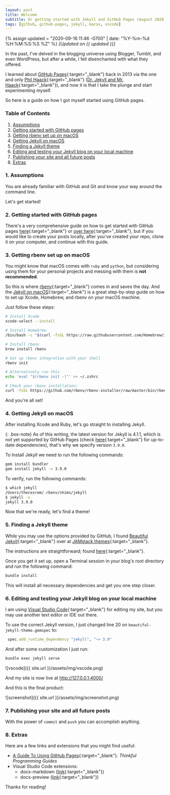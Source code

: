 ```yaml
---
layout: post
title: Welcome
subtitle: Or getting started with Jekyll and GitHub Pages (August 2020 Edition)
tags: [github, github-pages, jekyll, macos, vscode]
---
```

{% assign updated = "2020-09-16 11:46 -0700" | date: "%Y-%m-%d %H:%M:%S:%S %Z" %}
*[Updated on {{ updated }}]*

In the past, I've delved in the blogging universe using Blogger, Tumblr, and even WordPress, but after a while, I fell disenchanted with what they offered.

I learned about [GitHub Pages](https://pages.github.com/){:target="_blank"} back in 2013 via the one and only [Phil Haack](https://twitter.com/haacked){:target="_blank"} ([Dr. Jekyll and Mr. Haack](https://haacked.com/archive/2013/12/02/dr-jekyll-and-mr-haack/){:target="_blank"}), and now it is that I take the plunge and start experimenting myself.

So here is a guide on how I got myself started using GitHub pages.

### Table of Contents
1. [Assumptions](#1-assumptions)
1. [Getting started with GitHub pages](#2-getting-started-with-github-pages)
1. [Getting rbenv set up on macOS](#3-getting-rbenv-set-up-on-macos)
1. [Getting Jekyll on macOS](#4-getting-jekyll-on-macos)
1. [Finding a Jekyll theme](#5-finding-a-jekyll-theme)
1. [Editing and testing your Jekyll blog on your local machine](#6-editing-and-testing-your-jekyll-blog-on-your-local-machine)
1. [Publishing your site and all future posts](#7-publishing-your-site-and-all-future-posts)
1. [Extras](#8-extras)

### 1. Assumptions

You are already familiar with GitHub and Git and know your way around the command line.

Let's get started!

### 2. Getting started with GitHub pages

There's a very comprehensive guide on how to get started with GitHub pages [here](https://guides.github.com/features/pages/){:target="_blank"} or [over here](https://docs.github.com/en/github/working-with-github-pages/getting-started-with-github-pages){:target="_blank"}, but if you would like to create your posts locally, after you've created your repo, clone it on your computer, and continue with this guide.

### 3. Getting rbenv set up on macOS

You might know that macOS comes with `ruby` and `python`, but considering using them for your personal projects and messing with them is **not recommended**.

So this is where [rbenv](https://github.com/rbenv/rbenv){:target="_blank"} comes in and saves the day. And the [Jekyll on macOS](https://jekyllrb.com/docs/installation/macos/){:target="_blank"} is a great step-by-step guide on how to set up Xcode, Homebrew, and rbenv on your macOS machine.

Just follow these steps:
```bash
# Install Xcode
xcode-select --install

# Install Homebrew
/bin/bash -c "$(curl -fsSL https://raw.githubusercontent.com/Homebrew/install/master/install.sh)"

# Install rbenv
brew install rbenv

# Set up rbenv integration with your shell
rbenv init

# Alternatively run this
echo 'eval "$(rbenv init -)"' >> ~/.zshrc

# Check your rbenv installation:
curl -fsSL https://github.com/rbenv/rbenv-installer/raw/master/bin/rbenv-doctor | bash
```

And you're all set!

### 4. Getting Jekyll on macOS

After installing Xcode and Ruby, let's go straight to installing Jekyll.

{: .box-note}
As of this writing, the latest version for Jekyll is  4.1.1, which is not yet supported by GitHub Pages (check [here](https://pages.github.com/versions/){:target="_blank"} for up-to-date dependencies), that's why we specify version `3.9.0`.

To Install Jekyll we need to run the following commands:

```bash
gem install bundler
gem install jekyll -v 3.9.0
```

To verify, run the following commands:

```bash
$ which jekyll 
/Users/thecesrom/.rbenv/shims/jekyll
$ jekyll -v
jekyll 3.9.0
```

Now that we're ready, let's find a theme!

### 5. Finding a Jekyll theme

While you may use the options provided by GitHub, I found [Beautiful Jekyll](https://github.com/daattali/beautiful-jekyll){:target="_blank"} over at [JAMstack themes](https://jamstackthemes.dev/ssg/jekyll/){:target="_blank"}.

The instructions are straightforward; found [here](https://github.com/daattali/beautiful-jekyll/blob/master/README.md){:target="_blank"}.

Once you get it set up, open a Terminal session in your blog's root directory and run the following command:

```bash
bundle install
```

This will install all necessary dependencies and get you one step closer.

### 6. Editing and testing your Jekyll blog on your local machine

I am using [Visual Studio Code](https://code.visualstudio.com/){:target="_blank"} for editing my site, but you may use another text editor or IDE out there.

To use the correct Jekyll version, I just changed line 20 on `beautiful-jekyll-theme.gemspec` to:

```ruby
 spec.add_runtime_dependency "jekyll", "~> 3.9"
```

And after some customization I just run:
```bash
bundle exec jekyll serve
```

![vscode]({{ site.url }}/assets/img/vscode.png)

And my site is now live at http://127.0.0.1:4000/

And this is the final product:

![screenshot]({{ site.url }}/assets/img/screenshot.png)

### 7. Publishing your site and all future posts

With the power of `commit` and `push` you can accomplish anything.

### 8. Extras

Here are a few links and extensions that you might find useful:

- [A Guide To Using GitHub Pages](https://www.thinkful.com/learn/a-guide-to-using-github-pages/){:target="_blank"}. *Thinkful Programming Guides*
- Visual Studio Code extensions:
    - docs-markdown ([link](https://marketplace.visualstudio.com/items?itemName=docsmsft.docs-markdown){:target="_blank"})
    - docs-preview ([link](https://marketplace.visualstudio.com/items?itemName=docsmsft.docs-preview){:target="_blank"})

Thanks for reading!
